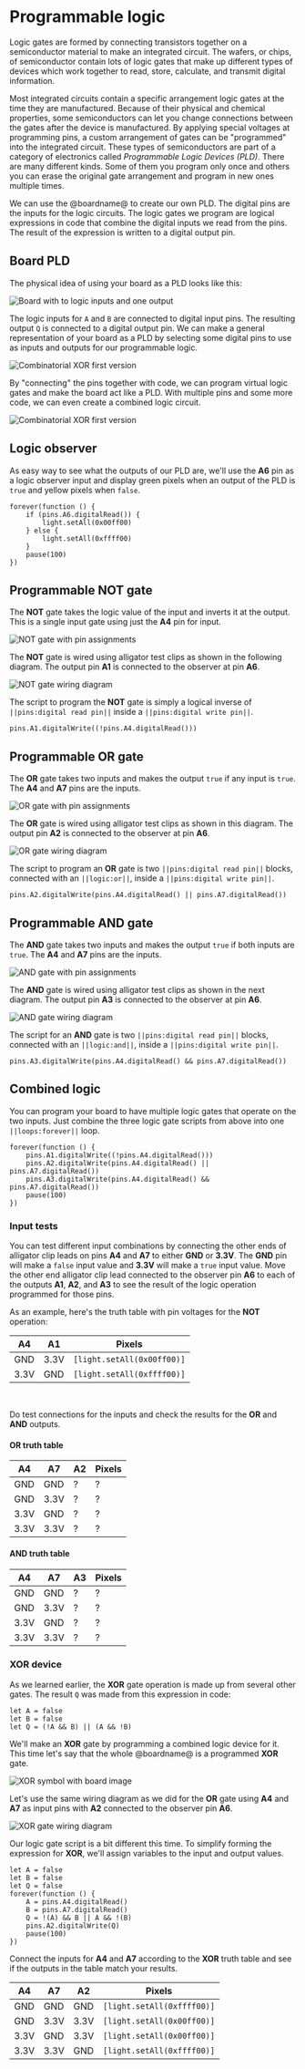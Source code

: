 # Programmable logic

Logic gates are formed by connecting transistors together on a semiconductor material to make an integrated circuit. The wafers, or chips, of semiconductor contain lots of logic gates that make up different types of devices which work together to read, store, calculate, and transmit digital information.

Most integrated circuits contain a specific arrangement logic gates at the time they are manufactured. Because of their physical and chemical properties, some semiconductors can let you change connections between the gates after the device is manufactured. By applying special voltages at programming pins, a custom arrangement of gates can be "programmed" into the integrated circuit. These types of semiconductors are part of a category of electronics called _Programmable Logic Devices (PLD)_. There are many different kinds. Some of them you program only once and others you can erase the original gate arrangement and program in new ones multiple times.

We can use the @boardname@ to create our own PLD. The digital pins are the inputs for the logic circuits. The logic gates we program are logical expressions in code that combine the digital inputs we read from the pins. The result of the expression is written to a digital output pin.

## Board PLD

The physical idea of using your board as a PLD looks like this:

![Board with to logic inputs and one output](/static/cp/learn/logic-lab/pld/cpx-pld.png)

The logic inputs for `A` and `B` are connected to digital input pins. The resulting output `Q` is connected to a digital output pin. We can make a general representation of your board as a PLD by selecting some digital pins to use as inputs and outputs for our programmable logic.

![Combinatorial XOR first version](/static/cp/learn/logic-lab/pld/generic-pld.png)

By "connecting" the pins together with code, we can program virtual logic gates and make the board act like a PLD. With multiple pins and some more code, we can even create a combined logic circuit.

![Combinatorial XOR first version](/static/cp/learn/logic-lab/pld/not-and-or.png)

## Logic observer

As easy way to see what the outputs of our PLD are, we'll use the **A6** pin as a logic observer input and display green pixels when an output of the PLD is `true` and yellow pixels when ``false``.

```blocks
forever(function () {
    if (pins.A6.digitalRead()) {
        light.setAll(0x00ff00)
    } else {
        light.setAll(0xffff00)
    }
    pause(100)
})
```

## Programmable NOT gate

The **NOT** gate takes the logic value of the input and inverts it at the output. This is a single input gate using just the **A4** pin for input.

![NOT gate with pin assignments](/static/cp/learn/logic-lab/pld/not-gate-pins.png)

The **NOT** gate is wired using alligator test clips as shown in the following diagram. The output pin **A1** is connected to the observer at pin **A6**.

![NOT gate wiring diagram](/static/cp/learn/logic-lab/pld/not-gate-pld.png)

The script to program the **NOT** gate is simply a logical inverse of ``||pins:digital read pin||`` inside a ``||pins:digital write pin||``.

```block
pins.A1.digitalWrite((!pins.A4.digitalRead()))
```

## Programmable OR gate

The **OR** gate takes two inputs and makes the output ``true`` if any input is ``true``. The **A4** and **A7** pins are the inputs.

![OR gate with pin assignments](/static/cp/learn/logic-lab/pld/or-gate-pins.png)

The **OR** gate is wired using alligator test clips as shown in this diagram. The output pin **A2** is connected to the observer at pin **A6**.

![OR gate wiring diagram](/static/cp/learn/logic-lab/pld/or-gate-pld.png)

The script to program an **OR** gate is two ``||pins:digital read pin||`` blocks, connected with an ``||logic:or||``, inside a ``||pins:digital write pin||``.

```block
pins.A2.digitalWrite(pins.A4.digitalRead() || pins.A7.digitalRead())
```

## Programmable AND gate

The **AND** gate takes two inputs and makes the output ``true`` if both inputs are ``true``. The **A4** and **A7** pins are the inputs.

![AND gate with pin assignments](/static/cp/learn/logic-lab/pld/and-gate-pins.png)

The **AND** gate is wired using alligator test clips as shown in the next diagram. The output pin **A3** is connected to the observer at pin **A6**.

![AND gate wiring diagram](/static/cp/learn/logic-lab/pld/and-gate-pld.png)

The script for an **AND** gate is two ``||pins:digital read pin||`` blocks, connected with an ``||logic:and||``, inside a ``||pins:digital write pin||``.

```block
pins.A3.digitalWrite(pins.A4.digitalRead() && pins.A7.digitalRead())
```

## Combined logic

You can program your board to have multiple logic gates that operate on the two inputs. Just combine the three logic gate scripts from above into one ``||loops:forever||`` loop.

```blocks
forever(function () {
    pins.A1.digitalWrite((!pins.A4.digitalRead()))
    pins.A2.digitalWrite(pins.A4.digitalRead() || pins.A7.digitalRead())
    pins.A3.digitalWrite(pins.A4.digitalRead() && pins.A7.digitalRead())
    pause(100)
})
```

### Input tests

You can test different input combinations by connecting the other ends of alligator clip leads on pins **A4** and **A7** to either **GND** or **3.3V**. The **GND** pin will make a ``false`` input value and **3.3V** will make a ``true`` input value. Move the other end alligator clip lead connected to the observer pin **A6** to each of the outputs **A1**, **A2**, and **A3** to see the result of the logic operation programmed for those pins.

As an example, here's the truth table with pin voltages for the **NOT** operation:

A4 | A1 | Pixels
-|-|-
GND | 3.3V | ``[light.setAll(0x00ff00)]``
3.3V | GND | ``[light.setAll(0xffff00)]``
<br/>

Do test connections for the inputs and check the results for the **OR** and **AND** outputs.

#### OR truth table

A4 | A7 | A2 | Pixels
-|-|-|-
GND | GND | ? | ?
GND | 3.3V | ? | ?
3.3V | GND | ? | ?
3.3V | 3.3V | ? | ?

#### AND truth table

A4 | A7 | A3 | Pixels
-|-|-|-
GND | GND | ? | ?
GND | 3.3V | ? | ?
3.3V | GND | ? | ?
3.3V | 3.3V | ? | ?

### XOR device

As we learned earlier, the **XOR** gate operation is made up from several other gates. The result `Q` was made from this expression in code:

```block
let A = false
let B = false
let Q = (!A && B) || (A && !B)
```

We'll make an **XOR** gate by programming a combined logic device for it. This time let's say that the whole @boardname@ is a programmed **XOR** gate. 

![XOR symbol with board image](/static/cp/learn/logic-lab/pld/xor-cpx.png)

Let's use the same wiring diagram as we did for the **OR** gate using **A4** and **A7** as input pins with **A2** connected to the observer pin **A6**.

![XOR gate wiring diagram](/static/cp/learn/logic-lab/pld/xor-gate-pld.png)

Our logic gate script is a bit different this time. To simplify forming the expression for **XOR**, we'll assign variables to the input and output values. 

```blocks
let A = false
let B = false
let Q = false
forever(function () {
    A = pins.A4.digitalRead()
    B = pins.A7.digitalRead()
    Q = !(A) && B || A && !(B)
    pins.A2.digitalWrite(Q)
    pause(100)
})
```

Connect the inputs for **A4** and **A7** according to the **XOR** truth table and see if the outputs in the table match your results.

A4 | A7 | A2 | Pixels
-|-|-|-
GND | GND | GND | ``[light.setAll(0xffff00)]``
GND | 3.3V | 3.3V | ``[light.setAll(0x00ff00)]``
3.3V | GND |  3.3V | ``[light.setAll(0x00ff00)]``
3.3V | 3.3V | GND | ``[light.setAll(0xffff00)]``